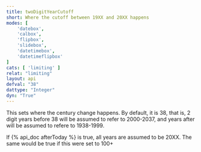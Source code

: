 ```yaml
---
title: twoDigitYearCutoff
short: Where the cutoff between 19XX and 20XX happens
modes: [
	'datebox',
	'calbox',
	'flipbox',
	'slidebox',
	'datetimebox',
	'datetimeflipbox'
]
cats: [ 'limiting' ]
relat: "limiting"
layout: api
defval: "38"
dattype: "Integer"
dyn: "True"
---
```


This sets where the century change happens.  By default, it is 38, that is, 2 digit years before
38 will be assumed to refer to 2000-2037, and years after will be assumed to refere to 1938-1999.

If {% api_doc afterToday %} is true, all years are assumed to be 20XX. The same would be true if this 
were set to 100+

